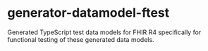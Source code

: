 # generator-datamodel-ftest

Generated TypeScript test data models for FHIR R4 specifically for functional testing of these generated data models.
